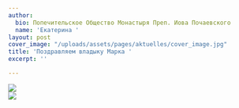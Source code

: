```yaml
---
author:
  bio: Попечительское Общество Монастыря Преп. Иова Почаевского
  name: 'Екатерина '
layout: post
cover_image: "/uploads/assets/pages/aktuelles/cover_image.jpg"
title: 'Поздравляем владыку Марка '
excerpt: ''

---
```

![](https://res.cloudinary.com/hiobmon/image/upload/v1611953531/media/2021/E356C4A5-C723-4DF6-AFEF-D12DF4FB48A2_rzd6bw.jpg)  
![](https://res.cloudinary.com/hiobmon/image/upload/v1611953543/media/2021/73755C74-49A9-4728-B256-A811E22BAFAE_kjt08t.jpg)